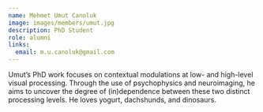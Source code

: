 ```yaml
---
name: Mehmet Umut Canoluk
image: images/members/umut.jpg
description: PhD Student
role: alumni
links:
  email: m.u.canoluk@gmail.com
---
```


Umut’s PhD work focuses on contextual modulations at low- and high-level visual processing. Through the use of psychophysics and neuroimaging, he aims to uncover the degree of (in)dependence between these two distinct processing levels. He loves yogurt, dachshunds, and dinosaurs.
